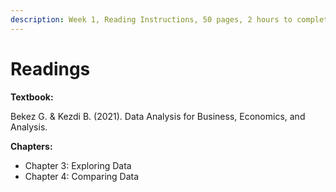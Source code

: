 ```yaml
---
description: Week 1, Reading Instructions, 50 pages, 2 hours to complete
---
```


# Readings

**Textbook:**

Bekez G. & Kezdi B. (2021). Data Analysis for Business, Economics, and Analysis. &#x20;

**Chapters:**

* Chapter 3: Exploring Data
* Chapter 4: Comparing Data
